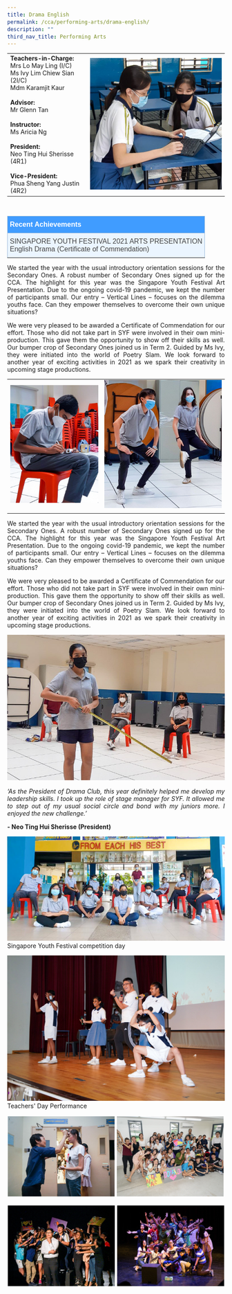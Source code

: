 ```yaml
---
title: Drama English
permalink: /cca/performing-arts/drama-english/
description: ""
third_nav_title: Performing Arts
---
```

| |  | 
| -------- | -------- | 
| **Teachers-in-Charge:** <br>Mrs Lo May Ling (I/C) <br>Ms Ivy Lim Chiew Sian (2I/C) <br>Mdm Karamjit Kaur<br><br>**Advisor:** <br>Mr Glenn Tan<br><br>**Instructor:** <br>Ms Aricia Ng<br><br>**President:**<br>      Neo Ting Hui Sherisse (4R1)<br><br>**Vice-President:**    <br>Phua Sheng Yang Justin (4R2) | <img src="/images/Cca/cca-dramael-01.jpg" alt="Discussing the script" style="width:400px" />  | 

<br>

<style type="text/css">
.tg  {border-collapse:collapse;border-color:#9ABAD9;border-spacing:0;}
.tg td{background-color:#EBF5FF;border-color:#9ABAD9;border-style:solid;border-width:1px;color:#444;
  font-family:Arial, sans-serif;font-size:14px;overflow:hidden;padding:10px 5px;word-break:normal;}
.tg th{background-color:#409cff;border-color:#9ABAD9;border-style:solid;border-width:1px;color:#fff;
  font-family:Arial, sans-serif;font-size:14px;font-weight:normal;overflow:hidden;padding:10px 5px;word-break:normal;}
.tg .tg-3jrd{border-color:inherit;font-family:"Lucida Sans Unicode", "Lucida Grande", sans-serif !important;font-size:medium;
  text-align:left;vertical-align:top}
</style>
<table class="tg">
<thead>
  <tr>
		<th class="tg-3jrd"><b>Recent Achievements</b><br></th>
  </tr>
</thead>
<tbody>
  <tr>
    <td class="tg-3jrd">SINGAPORE YOUTH FESTIVAL 2021 ARTS PRESENTATION<br>English Drama (Certificate of Commendation)</td>
  </tr>
</tbody>
</table>


<p style="text-align:justify">We started the year with the usual introductory orientation sessions for the Secondary Ones. A robust number of Secondary Ones signed up for the CCA. The highlight for this year was the Singapore Youth Festival Art Presentation. Due to the ongoing covid-19 pandemic, we kept the number of participants small. Our entry – Vertical Lines – focuses on the dilemma youths face. Can they empower themselves to overcome their own unique situations?</p>


<p style="text-align:justify">We were very pleased to be awarded a Certificate of Commendation for our effort. Those who did not take part in SYF were involved in their own mini-production. This gave them the opportunity to show off their skills as well. Our bumper crop of Secondary Ones joined us in Term 2. Guided by Ms Ivy, they were initiated into the world of Poetry Slam.  We look forward to another year of exciting activities in 2021 as we spark their creativity in upcoming stage productions.</p>

| | |
|-|-|
| ![Scriptwriting](/images/Cca/cca-dramael-02.jpg) | ![Warming up](/images/Cca/cca-dramael-03.jpg) |
| | |


<p style="text-align:justify">We started the year with the usual introductory orientation sessions for the Secondary Ones. A robust number of Secondary Ones signed up for the CCA. The highlight for this year was the Singapore Youth Festival Art Presentation. Due to the ongoing covid-19 pandemic, we kept the number of participants small. Our entry – Vertical Lines – focuses on the dilemma youths face. Can they empower themselves to overcome their own unique situations?</p>

<p style="text-align:justify">We were very pleased to be awarded a Certificate of Commendation for our effort. Those who did not take part in SYF were involved in their own mini-production. This gave them the opportunity to show off their skills as well. Our bumper crop of Secondary Ones joined us in Term 2. Guided by Ms Ivy, they were initiated into the world of Poetry Slam.  We look forward to another year of exciting activities in 2021 as we spark their creativity in upcoming stage productions.</p>

![Use of space](/images/Cca/cca-dramael-04.jpg)


<p style="text-align:justify; font-style:italic">‘As the President of Drama Club, this year definitely helped me develop my leadership skills. I took up the role of stage manager for SYF. It allowed me to step out of my usual social circle and bond with my juniors more. I enjoyed the new challenge.’</p>

**- Neo Ting Hui Sherisse (President)**

![Singapore Youth Festival competition day](/images/Cca/cca-dramael-05.jpg)
Singapore Youth Festival competition day

![Teachers Day Performance](/images/Cca/cca-dramael-06.jpg)
Teachers' Day Performance

![](/images/Cca/cca-dramael-07.jpg)

![](/images/Cca/cca-dramael-08.jpg)